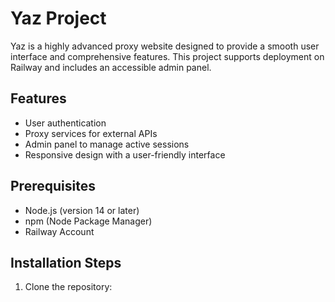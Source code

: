 # Yaz Project

Yaz is a highly advanced proxy website designed to provide a smooth user interface and comprehensive features. This project supports deployment on Railway and includes an accessible admin panel.

## Features

- User authentication
- Proxy services for external APIs
- Admin panel to manage active sessions
- Responsive design with a user-friendly interface

## Prerequisites

- Node.js (version 14 or later)
- npm (Node Package Manager)
- Railway Account

## Installation Steps

1. Clone the repository:
   
